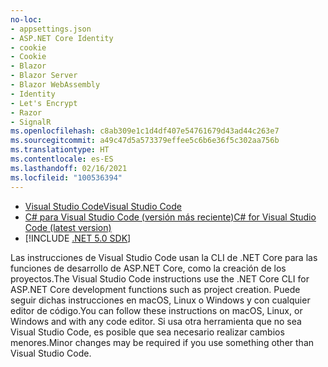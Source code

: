 ```yaml
---
no-loc:
- appsettings.json
- ASP.NET Core Identity
- cookie
- Cookie
- Blazor
- Blazor Server
- Blazor WebAssembly
- Identity
- Let's Encrypt
- Razor
- SignalR
ms.openlocfilehash: c8ab309e1c1d4df407e54761679d43ad44c263e7
ms.sourcegitcommit: a49c47d5a573379effee5c6b6e36f5c302aa756b
ms.translationtype: HT
ms.contentlocale: es-ES
ms.lasthandoff: 02/16/2021
ms.locfileid: "100536394"
---
```

* [<span data-ttu-id="56e5a-101">Visual Studio Code</span><span class="sxs-lookup"><span data-stu-id="56e5a-101">Visual Studio Code</span></span>](https://code.visualstudio.com/download)
* [<span data-ttu-id="56e5a-102">C# para Visual Studio Code (versión más reciente)</span><span class="sxs-lookup"><span data-stu-id="56e5a-102">C# for Visual Studio Code (latest version)</span></span>](https://marketplace.visualstudio.com/items?itemName=ms-dotnettools.csharp)
* [!INCLUDE [.NET 5.0 SDK](~/includes/5.0-SDK.md)]

<span data-ttu-id="56e5a-103">Las instrucciones de Visual Studio Code usan la CLI de .NET Core para las funciones de desarrollo de ASP.NET Core, como la creación de los proyectos.</span><span class="sxs-lookup"><span data-stu-id="56e5a-103">The Visual Studio Code instructions use the .NET Core CLI for ASP.NET Core development functions such as project creation.</span></span> <span data-ttu-id="56e5a-104">Puede seguir dichas instrucciones en macOS, Linux o Windows y con cualquier editor de código.</span><span class="sxs-lookup"><span data-stu-id="56e5a-104">You can follow these instructions on macOS, Linux, or Windows and with any code editor.</span></span> <span data-ttu-id="56e5a-105">Si usa otra herramienta que no sea Visual Studio Code, es posible que sea necesario realizar cambios menores.</span><span class="sxs-lookup"><span data-stu-id="56e5a-105">Minor changes may be required if you use something other than Visual Studio Code.</span></span>
